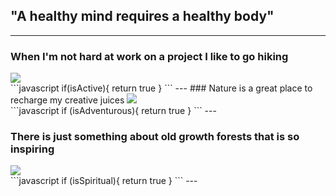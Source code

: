 ## "A healthy mind requires a healthy body"
---

###  When I'm not hard at work on a project I like to go hiking

<img src="images/Adventure Jacob.JPG?raw=true"/>
<br>
```javascript
if(isActive){
  return true
}
```
---
###  Nature is a great place to recharge my creative juices

<img src="images/Fern Jacob.JPG?raw=true"/>
<br>
```javascript
if (isAdventurous){
  return true
}
```
---

###  There is just something about old growth forests that is so inspiring

<img src="images/Druid Jacob.JPG?raw=true"/>
<br>
```javascript
if (isSpiritual){
  return true
}
```
---


